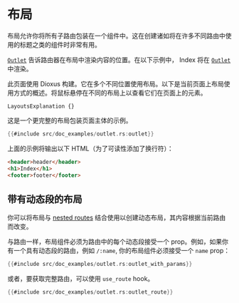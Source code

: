 # 布局

布局允许你将所有子路由包装在一个组件中。这在创建诸如将在许多不同路由中使用的标题之类的组件时非常有用。

[`Outlet`] 告诉路由器在布局中渲染内容的位置。在以下示例中，
Index 将在 [`Outlet`] 中渲染。

此页面使用 Dioxus 构建。它在多个不同位置使用布局。以下是当前页面上布局使用方式的概述。将鼠标悬停在不同的布局上以查看它们在页面上的元素。

```inject-dioxus
LayoutsExplanation {}
```

这是一个更完整的布局包装页面主体的示例。

```rust
{{#include src/doc_examples/outlet.rs:outlet}}
```

上面的示例将输出以下 HTML（为了可读性添加了换行符）：

```html
<header>header</header>
<h1>Index</h1>
<footer>footer</footer>
```

## 带有动态段的布局

你可以将布局与 [nested routes](./routes/nested.md) 结合使用以创建动态布局，其内容根据当前路由而改变。

与路由一样，布局组件必须为路由中的每个动态段接受一个 prop。例如，如果你有一个具有动态段的路由，例如 `/:name`, 你的布局组件必须接受一个 `name` prop：

```rust
{{#include src/doc_examples/outlet.rs:outlet_with_params}}
```

或者，要获取完整路由，可以使用 `use_route` hook。

```rust
{{#include src/doc_examples/outlet.rs:outlet_route}}
```

[`Outlet`]: https://docs.rs/dioxus-router/latest/dioxus_router/components/fn.Outlet.html
[`use_route`]: https://docs.rs/dioxus-router/latest/dioxus_router/hooks/fn.use_route.html